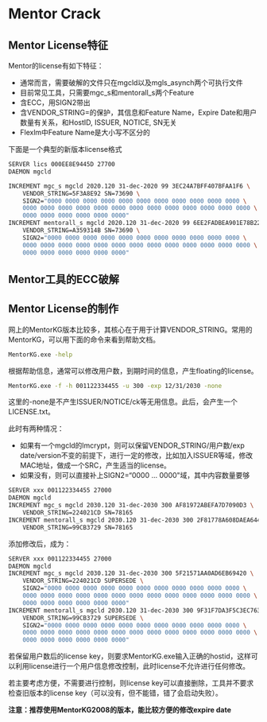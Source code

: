 # Mentor Crack

## Mentor License特征

Mentor的license有如下特征：

* 通常而言，需要破解的文件只在mgcld以及mgls_asynch两个可执行文件
* 目前常见工具，只需要mgc_s和mentorall_s两个Feature
* 含ECC，用SIGN2带出
* 含VENDOR_STRING=的保护，其信息和Feature Name，Expire Date和用户数量有关系，和HostID, ISSUER, NOTICE, SN无关
* Flexlm中Feature Name是大小写不区分的

下面是一个典型的新版本license格式
```bash
SERVER lics 000EE8E9445D 27700
DAEMON mgcld

INCREMENT mgc_s mgcld 2020.120 31-dec-2020 99 3EC24A7BFF407BFAA1F6 \
	VENDOR_STRING=5F3A8E92 SN=73690 \
    SIGN2="0000 0000 0000 0000 0000 0000 0000 0000 0000 0000 0000 \
    0000 0000 0000 0000 0000 0000 0000 0000 0000 0000 0000 0000 0000 \
    0000 0000 0000 0000 0000 0000" 
INCREMENT mentorall_s mgcld 2020.120 31-dec-2020 99 6EE2FADBEA901E78B22F \
	VENDOR_STRING=A359314B SN=73690 \
    SIGN2="0000 0000 0000 0000 0000 0000 0000 0000 0000 0000 0000 \
    0000 0000 0000 0000 0000 0000 0000 0000 0000 0000 0000 0000 0000 \
    0000 0000 0000 0000 0000 0000" 
```

## Mentor工具的ECC破解


## Mentor License的制作
网上的MentorKG版本比较多，其核心在于用于计算VENDOR_STRING。常用的MentorKG，可以用下面的命令来看到帮助文档。
```bash
MentorKG.exe -help
```
根据帮助信息，通常可以修改用户数，到期时间的信息，产生floating的license。
```bash
MentorKG.exe -f -h 001122334455 -u 300 -exp 12/31/2030 -none
```
这里的-none是不产生ISSUER/NOTICE/ck等无用信息。此后，会产生一个LICENSE.txt。

此时有两种情况：
* 如果有一个mgcld的lmcrypt，则可以保留VENDOR_STRING/用户数/exp date/version不变的前提下，进行一定的修改，比如加入ISSUER等域，修改MAC地址，做成一个SRC，产生适当的license。
* 如果没有，则可以直接补上SIGN2=“0000 ... 0000"域，其中内容数量要够

```bash
SERVER xxx 001122334455 27000
DAEMON mgcld
INCREMENT mgc_s mgcld 2030.120 31-dec-2030 300 AF81972ABEFA7D7090D3 \
	VENDOR_STRING=224021CD SN=78165
INCREMENT mentorall_s mgcld 2030.120 31-dec-2030 300 2F81778A608DAEA64451 \
	VENDOR_STRING=99CB3729 SN=78165

```
添加修改后，成为：
```bash
SERVER xxx 001122334455 27000
DAEMON mgcld
INCREMENT mgc_s mgcld 2030.120 31-dec-2030 300 5F21571AA0AD6EB69420 \
	VENDOR_STRING=224021CD SUPERSEDE \
    SIGN2="0000 0000 0000 0000 0000 0000 0000 0000 0000 0000 0000 \
    0000 0000 0000 0000 0000 0000 0000 0000 0000 0000 0000 0000 0000 \
    0000 0000 0000 0000 0000 0000" 
INCREMENT mentorall_s mgcld 2030.120 31-dec-2030 300 9F31F7DA3F5C3EC7632B \
	VENDOR_STRING=99CB3729 SUPERSEDE \
    SIGN2="0000 0000 0000 0000 0000 0000 0000 0000 0000 0000 0000 \
    0000 0000 0000 0000 0000 0000 0000 0000 0000 0000 0000 0000 0000 \
    0000 0000 0000 0000 0000 0000" 
```
若保留用户数后的license key，则要求MentorKG.exe输入正确的hostid，这样可以利用license进行一个用户信息修改控制，此时license不允许进行任何修改。

若主要考虑方便，不需要进行控制，则license key可以直接删除，工具并不要求检查旧版本的license key（可以没有，但不能错，错了会启动失败）。

**注意：推荐使用MentorKG2008的版本，能比较方便的修改expire date**